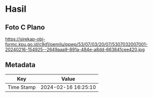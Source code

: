 # Hasil

## Foto C Plano

https://sirekap-obj-formc.kpu.go.id/c9d1/pemilu/ppwp/53/07/03/20/07/5307032007001-20240216-154925--2649aaa9-891a-484e-a8dd-663641cee420.jpg


## Metadata

| Key        | Value               |
| ---------- | ------------------- |
| Time Stamp | 2024-02-16 16:25:10 |



